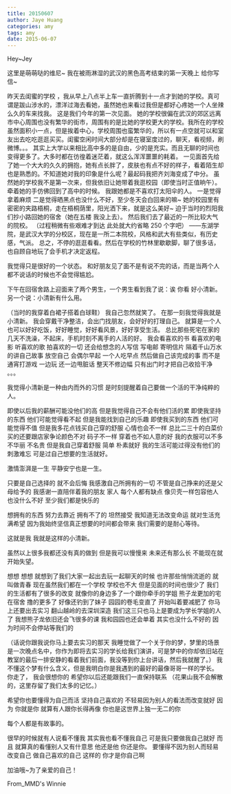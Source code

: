 ```yaml
---
title: 20150607
author: Jaye Huang
categories: amy
tags: amy
date: 2015-06-07
---
```


Hey~Jey

这里是萌萌哒的维尼~
我在被雨淋湿的武汉的黑色高考结束的第一天晚上 给你写信~

昨天去闺蜜的学校 ，我从早上八点半上车一直折腾到十一点才到她的学校。真可谓是跋山涉水的，漂洋过海去看她，虽然她也来看过我但是都好心疼她一个人坐辣么久的车来找我。
这是我们今年的第一次见面。
她的学校很偏在武汉的郊区远离市中心周围也没有繁华的街市，周围有的是比她的学校更大的学校。我所在的学校虽然面积小一点，但是挨着中心，学校周围也蛮繁华的，所以有一点空就可以和室友出去吃吃逛逛买买。闺蜜空闲时间大部分却是在寝室度过的，聊天，看视频，刷微博。。。
其实上大学以来相比高中多的是自由，少的是充实。而且无聊的时间也变得更多了。大多时都在彷徨着迷茫着，就这么浑浑噩噩的耗着。
一见面首先给了她一个大大的久久的拥抱，她有点长胖了，皮肤也有点不好的样子，看着陌生却也是熟悉的。不知道她对我的印象是什么呢？最起码我把齐刘海变成了中分。
虽然她的学校我不是第一次来，但我依旧让她带着我逛校园（即使当时正值晌午）。
牵着她的手仿佛回到了高中的时候。
我跟她都是不喜欢打太阳伞的人。
一是觉得拿着麻烦
二是觉得晒黑点也没什么不好，至少冬天会白回来的嘛~
她的校园里有密密的夹路梧桐，走在梧桐荫里，阳光洒下来，就是这么美好~
迫于当时的烈阳我们抄小路回她的宿舍（她在五楼 我没上去）。
然后我们去了最近的一所比较大气的院校。
（过程稍微有些艰难才到达 此处就大约省略 250 个字吧）
——东湖学院，是武汉大学的分校区，现在是一所二本院校，风格和武大有些类似，有历史感，气派。
总之，不停的逛逛看看。然后在学校的竹林里歇歇脚，聊了很多话，也自顾自地玩了会手机才决定返程。

我觉得只是很好的一个状态。
和好朋友见了面不是有说不完的话，而是当两个人都不说话的时候也不会觉得尴尬。

下午在回宿舍路上迎面来了两个男生，一个男生看到我了说：诶 你看 好小清新。另一个说：小清新有什么用。

（当时的我穿着白裙子搭着白球鞋）
我自己忽然就笑了。
在那一刻我觉得我就是小清新。
我会穿戴干净整洁，会出门找朋友，会好好的打理自己。
就算是一个人也可以好好吃饭，好好睡觉，好好看风景，好好享受生活。
总比那些死宅在家的几天不洗澡，不起床，手机时刻不离手的人活的好。
我会看喜欢的书 看喜欢的电影 听喜欢的歌 拍喜欢的一切
还会给想念的人写信 写电邮 寄明信片
隔着千山万水的讲自己故事 放空自己
会偶尔早起 一个人吃早点 然后做自己该完成的事
而不是通宵打游戏 一边玩 还一边甩脏话
整天不修边幅 只有出门时才把自己收拾干净
。。。

我觉得小清新是一种由内而外的习惯
是时刻提醒着自己要做一个活的干净纯粹的人。

即使以后我的薪酬可能没他们的高 但是我觉得自己不会有他们活的累
即使我坚持的东西 他们可能觉得看不起 但是我能找到自己的乐趣
即使我买到的东西 他们可能觉得不值 但是我多花点钱买自己穿的舒服 心情也会不一样
总比二三十的白菜价买的还要跟店家争论颜色不对 码子不一样 穿着也不如人意的好
我的衣服可以不多 不华丽 不名贵 但是我自己穿着舒服 简单 朴素就好
我的生活可能过得没有他们的刺激难忘 可是过自己想要的生活就好。

激情澎湃是一生 平静安宁也是一生。

只要是自己选择的 就不会后悔
我感激自己所拥有的一切 不管是自己挣来的还是父母给予的
我感谢一直陪伴着我的朋友 家人
每个人都有缺点 像贝壳一样包容他人也没什么不好
至少我们都是快乐的

想拥有的东西 努力去靠近 拥有不了的 坦然接受
我知道无法改变命运 就对生活充满希望
因为我始终坚信真正想要的时间都会带来 我们需要的是耐心等待。

这就是我 我就是这样的小清新。

虽然以上很多我都还没有真的做到 但是我可以慢慢来
未来还有那么长 不能现在就开始失望。

想想 想想 就想到了我们大家一起出去玩一起聊天的时候
也许那些悄悄流逝的 就叫做青春
现在虽然我们都在一个学校 学校也不大 但是见面的时间也很少了
我们的生活都有了很多的改变
就像你的身边多了一个跟你牵手的学姐
熊子龙更加的宅在宿舍 撸的更多了 好像还钓到了妹子
园园的卷毛变直了 开始叫着要减肥了
你马上还要出去实习 翻山越岭的去深圳深造
我们这三只也马上是要成为学长学姐的人了
我想熊子龙依旧还会飞很多的课 我和园园也还会单着
其实也没什么不好的 因为时间不会停站等我们的

（话说你跟我说你马上要去实习的那天 我睡觉做了一个关于你的梦，梦里的场景是一次晚点名中，你作为即将去实习的学长给我们演讲，可是梦中的你却依旧站在教室的最后一排安静的看着我们前面，我没等到你上台讲话，然后我就醒了。）
我不懂这个梦有什么含义，但是我明白你是我遇到的最好的最像哥哥一样的学长。
你走了， 我会很想你的
希望你以后还能跟我们一直保持联系
（花果山我不会解散的，这里存留了我们太多的记忆。）

希望你也要懂得为自己而活
坚持自己喜欢的 不轻易因为别人的看法而改变就好
因为 你就是你 就算有人跟你长得再像 你也是这世界上独一无二的你

每个人都是有故事的。

很早的时候就有人说看不懂我 其实我也看不懂我自己
可是我只要做我自己就好
而且 就算真的看懂别人又有什意思 他还是他 你还是你。
要懂得不因为别人而轻易改变自己
做自己喜欢的自己 这样的 你才是你自己啊

加油哦~为了亲爱的自己！

From_MMD's Winnie
